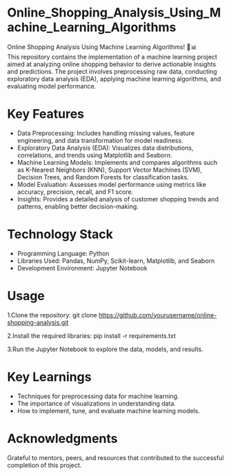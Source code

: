 # Online_Shopping_Analysis_Using_Machine_Learning_Algorithms
Online Shopping Analysis Using Machine Learning Algorithms! 🛒📊  
This repository contains the implementation of a machine learning project aimed at analyzing online shopping behavior to derive actionable insights and predictions. The project involves preprocessing raw data, conducting exploratory data analysis (EDA), applying machine learning algorithms, and evaluating model performance.

# Key Features
  - Data Preprocessing: Includes handling missing values, feature engineering, and data transformation for model readiness.
  - Exploratory Data Analysis (EDA): Visualizes data distributions, correlations, and trends using Matplotlib and Seaborn.
  - Machine Learning Models: Implements and compares algorithms such as K-Nearest Neighbors (KNN), Support Vector Machines (SVM), Decision Trees, and Random Forests for classification tasks.
  - Model Evaluation: Assesses model performance using metrics like accuracy, precision, recall, and F1 score.
  - Insights: Provides a detailed analysis of customer shopping trends and patterns, enabling better decision-making.

# Technology Stack
  - Programming Language: Python
  - Libraries Used: Pandas, NumPy, Scikit-learn, Matplotlib, and Seaborn
  - Development Environment: Jupyter Notebook

# Usage

1.Clone the repository:
  git clone https://github.com/yourusername/online-shopping-analysis.git  

2.Install the required libraries:
  pip install -r requirements.txt  

3.Run the Jupyter Notebook to explore the data, models, and results.

# Key Learnings
  - Techniques for preprocessing data for machine learning.
  - The importance of visualizations in understanding data.
  - How to implement, tune, and evaluate machine learning models.

# Acknowledgments
Grateful to mentors, peers, and resources that contributed to the successful completion of this project.

